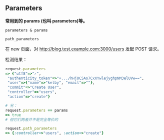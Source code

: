 ## Parameters

**常用到的 params (也叫 parameters)等。**

```
parameters & params

path_parameters
```

在 new 页面，对 http://blog.test.example.com:3000/users 发起 POST 请求。

检测结果：

```ruby
request.parameters
=> {"utf8"=>"✓",
 "authenticity_token"=>"+.../hHj0C5Ao7CxXYwlejyghpNM3elUVw==",
 "user"=>{"name"=>"kelby", "email"=>""},
 "commit"=>"Create User",
 "controller"=>"users",
 "action"=>"create"}

# 另：
request.parameters == params
=> true
# 但它们两者并不是完全等价的

request.path_parameters
=> {:controller=>"users", :action=>"create"}
 ```
